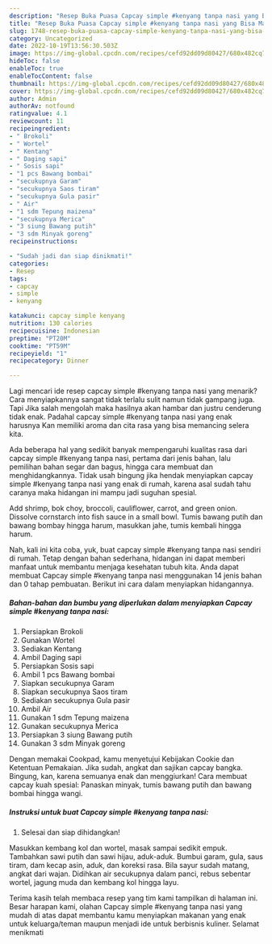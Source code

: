 ```yaml
---
description: "Resep Buka Puasa Capcay simple #kenyang tanpa nasi yang Bisa Manjain Lidah "
title: "Resep Buka Puasa Capcay simple #kenyang tanpa nasi yang Bisa Manjain Lidah "
slug: 1748-resep-buka-puasa-capcay-simple-kenyang-tanpa-nasi-yang-bisa-manjain-lidah
category: Uncategorized
date: 2022-10-19T13:56:30.503Z
image: https://img-global.cpcdn.com/recipes/cefd92dd09d80427/680x482cq70/capcay-simple-kenyang-tanpa-nasi-foto-resep-utama.jpg
hideToc: false
enableToc: true
enableTocContent: false
thumbnail: https://img-global.cpcdn.com/recipes/cefd92dd09d80427/680x482cq70/capcay-simple-kenyang-tanpa-nasi-foto-resep-utama.jpg
cover: https://img-global.cpcdn.com/recipes/cefd92dd09d80427/680x482cq70/capcay-simple-kenyang-tanpa-nasi-foto-resep-utama.jpg
author: Admin
authorAv: notfound
ratingvalue: 4.1
reviewcount: 11
recipeingredient:
- " Brokoli"
- " Wortel"
- " Kentang"
- " Daging sapi"
- " Sosis sapi"
- "1 pcs Bawang bombai"
- "secukupnya Garam"
- "secukupnya Saos tiram"
- "secukupnya Gula pasir"
- " Air"
- "1 sdm Tepung maizena"
- "secukupnya Merica"
- "3 siung Bawang putih"
- "3 sdm Minyak goreng"
recipeinstructions:

- "Sudah jadi dan siap dinikmati!"
categories:
- Resep
tags:
- capcay
- simple
- kenyang

katakunci: capcay simple kenyang 
nutrition: 130 calories
recipecuisine: Indonesian
preptime: "PT20M"
cooktime: "PT59M"
recipeyield: "1"
recipecategory: Dinner

---
```



Lagi mencari ide resep capcay simple #kenyang tanpa nasi yang menarik? Cara menyiapkannya sangat tidak terlalu sulit namun tidak gampang juga. Tapi Jika salah mengolah maka hasilnya akan hambar dan justru cenderung tidak enak. Padahal capcay simple #kenyang tanpa nasi yang enak harusnya Kan memiliki aroma dan cita rasa yang bisa memancing selera kita.


Ada beberapa hal yang sedikit banyak mempengaruhi kualitas rasa dari capcay simple #kenyang tanpa nasi, pertama dari jenis bahan, lalu pemilihan bahan segar dan bagus, hingga cara membuat dan menghidangkannya. Tidak usah bingung jika hendak menyiapkan capcay simple #kenyang tanpa nasi yang enak di rumah, karena asal sudah tahu caranya maka hidangan ini mampu jadi suguhan spesial.

Add shrimp, bok choy, broccoli, cauliflower, carrot, and green onion. Dissolve cornstarch into fish sauce in a small bowl. Tumis bawang putih dan bawang bombay hingga harum, masukkan jahe, tumis kembali hingga harum.


Nah, kali ini kita coba, yuk, buat capcay simple #kenyang tanpa nasi sendiri di rumah. Tetap dengan bahan sederhana, hidangan ini dapat memberi manfaat untuk membantu menjaga kesehatan tubuh kita. Anda dapat membuat Capcay simple #kenyang tanpa nasi menggunakan 14 jenis bahan dan 0 tahap pembuatan. Berikut ini cara dalam menyiapkan hidangannya.

<!--inarticleads1-->

##### Bahan-bahan dan bumbu yang diperlukan dalam menyiapkan Capcay simple #kenyang tanpa nasi:

1. Persiapkan  Brokoli
1. Gunakan  Wortel
1. Sediakan  Kentang
1. Ambil  Daging sapi
1. Persiapkan  Sosis sapi
1. Ambil 1 pcs Bawang bombai
1. Siapkan secukupnya Garam
1. Siapkan secukupnya Saos tiram
1. Sediakan secukupnya Gula pasir
1. Ambil  Air
1. Gunakan 1 sdm Tepung maizena
1. Gunakan secukupnya Merica
1. Persiapkan 3 siung Bawang putih
1. Gunakan 3 sdm Minyak goreng


Dengan memakai Cookpad, kamu menyetujui Kebijakan Cookie dan Ketentuan Pemakaian. Jika sudah, angkat dan sajikan capcay bangka. Bingung, kan, karena semuanya enak dan menggiurkan! Cara membuat capcay kuah spesial: Panaskan minyak, tumis bawang putih dan bawang bombai hingga wangi. 

<!--inarticleads2-->

##### Instruksi untuk buat Capcay simple #kenyang tanpa nasi:


1. Selesai dan siap dihidangkan!

Masukkan kembang kol dan wortel, masak sampai sedikit empuk. Tambahkan sawi putih dan sawi hijau, aduk-aduk. Bumbui garam, gula, saus tiram, dam kecap asin, aduk, dan koreksi rasa. Bila sayur sudah matang, angkat dari wajan. Didihkan air secukupnya dalam panci, rebus sebentar wortel, jagung muda dan kembang kol hingga layu. 

Terima kasih telah membaca resep yang tim kami tampilkan di halaman ini. Besar harapan kami, olahan Capcay simple #kenyang tanpa nasi yang mudah di atas dapat membantu kamu menyiapkan makanan yang enak untuk keluarga/teman maupun menjadi ide untuk berbisnis kuliner. Selamat menikmati
